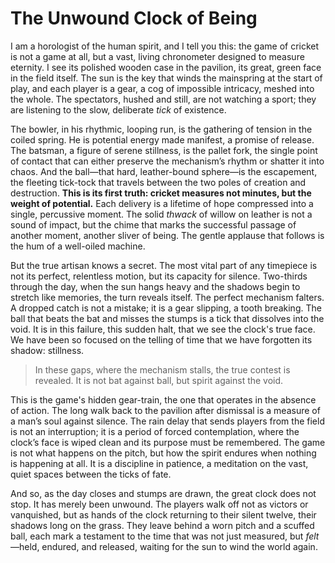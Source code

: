 # The Unwound Clock of Being

I am a horologist of the human spirit, and I tell you this: the game of cricket is not a game at all, but a vast, living chronometer designed to measure eternity. I see its polished wooden case in the pavilion, its great, green face in the field itself. The sun is the key that winds the mainspring at the start of play, and each player is a gear, a cog of impossible intricacy, meshed into the whole. The spectators, hushed and still, are not watching a sport; they are listening to the slow, deliberate *tick* of existence.

The bowler, in his rhythmic, looping run, is the gathering of tension in the coiled spring. He is potential energy made manifest, a promise of release. The batsman, a figure of serene stillness, is the pallet fork, the single point of contact that can either preserve the mechanism’s rhythm or shatter it into chaos. And the ball—that hard, leather-bound sphere—is the escapement, the fleeting tick-tock that travels between the two poles of creation and destruction. **This is its first truth: cricket measures not minutes, but the weight of potential.** Each delivery is a lifetime of hope compressed into a single, percussive moment. The solid *thwack* of willow on leather is not a sound of impact, but the chime that marks the successful passage of another moment, another sliver of being. The gentle applause that follows is the hum of a well-oiled machine.

But the true artisan knows a secret. The most vital part of any timepiece is not its perfect, relentless motion, but its capacity for silence. Two-thirds through the day, when the sun hangs heavy and the shadows begin to stretch like memories, the turn reveals itself. The perfect mechanism falters. A dropped catch is not a mistake; it is a gear slipping, a tooth breaking. The ball that beats the bat and misses the stumps is a tick that dissolves into the void. It is in this failure, this sudden halt, that we see the clock's true face. We have been so focused on the telling of time that we have forgotten its shadow: stillness.

> In these gaps, where the mechanism stalls, the true contest is revealed. It is not bat against ball, but spirit against the void.

This is the game's hidden gear-train, the one that operates in the absence of action. The long walk back to the pavilion after dismissal is a measure of a man’s soul against silence. The rain delay that sends players from the field is not an interruption; it is a period of forced contemplation, where the clock’s face is wiped clean and its purpose must be remembered. The game is not what happens on the pitch, but how the spirit endures when nothing is happening at all. It is a discipline in patience, a meditation on the vast, quiet spaces between the ticks of fate.

And so, as the day closes and stumps are drawn, the great clock does not stop. It has merely been unwound. The players walk off not as victors or vanquished, but as hands of the clock returning to their silent twelve, their shadows long on the grass. They leave behind a worn pitch and a scuffed ball, each mark a testament to the time that was not just measured, but *felt*—held, endured, and released, waiting for the sun to wind the world again.